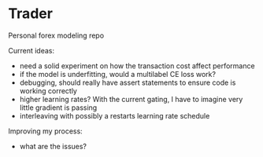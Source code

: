 # Trader
Personal forex modeling repo

Current ideas:
- need a solid experiment on how the transaction cost affect performance
- if the model is underfitting, would a multilabel CE loss work?
- debugging, should really have assert statements to ensure code is working correctly
- higher learning rates? With the current gating, I have to imagine very little gradient is passing
- interleaving with possibly a restarts learning rate schedule


Improving my process:
- what are the issues?
